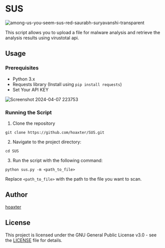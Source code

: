 # SUS

![among-us-you-seem-sus-red-saurabh-suryavanshi-transparent](https://github.com/hoaxter/SUS/assets/141468297/9af018c8-03bf-460e-b526-50db7fa76fa3)

This script allows you to upload a file for malware analysis and retrieve the analysis results using virustotal api.

## Usage

### Prerequisites

- Python 3.x
- Requests library (Install using `pip install requests`)
- Set Your API KEY
  
 ![Screenshot 2024-04-07 223753](https://github.com/hoaxter/SUS/assets/141468297/17ee9a3c-7048-4ce7-8a53-a04d3213bad3)


### Running the Script

1. Clone the repository
```
git clone https://github.com/hoaxter/SUS.git
```

2. Navigate to the project directory:
```
cd SUS
```

3. Run the script with the following command:
```
python sus.py -m <path_to_file>
```

Replace `<path_to_file>` with the path to the file you want to scan.

## Author

[hoaxter](https://github.com/hoaxter)

## License

This project is licensed under the GNU General Public License v3.0 - see the [LICENSE](LICENSE) file for details.

